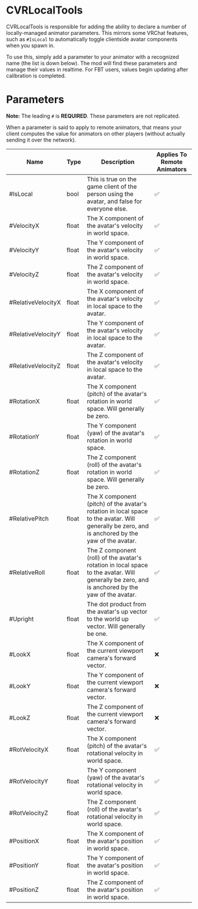 # CVRLocalTools
CVRLocalTools is responsible for adding the ability to declare a number of locally-managed animator parameters. This mirrors some VRChat features, such as `#IsLocal` to automatically toggle clientside avatar components when you spawn in.

To use this, simply add a parameter to your animator with a recognized name (the list is down below). The mod will find these parameters and manage their values in realtime. For FBT users, values begin updating after calibration is completed.

# Parameters

**Note:** The leading `#` is **REQUIRED**. These parameters are not replicated.

When a parameter is said to apply to remote animators, that means your client computes the value for animators on other players (without actually sending it over the network).

| Name               | Type  | Description                                                                                            | Applies To Remote Animators |
|--------------------|-------|--------------------------------------------------------------------------------------------------------|-----------------------------|
| #IsLocal           | bool  | This is true on the game client of the person using the avatar, and false for everyone else.           | ✅                           |
| #VelocityX         | float | The X component of the avatar's velocity in world space.                                               | ✅                           |
| #VelocityY         | float | The Y component of the avatar's velocity in world space.                                               | ✅                           |
| #VelocityZ         | float | The Z component of the avatar's velocity in world space.                                               | ✅                           |
| #RelativeVelocityX | float | The X component of the avatar's velocity in local space to the avatar.                                 | ✅                           |
| #RelativeVelocityY | float | The Y component of the avatar's velocity in local space to the avatar.                                 | ✅                           |
| #RelativeVelocityZ | float | The Z component of the avatar's velocity in local space to the avatar.                                 | ✅                           |
| #RotationX         | float | The X component (pitch) of the avatar's rotation in world space. Will generally be zero.               | ✅                           |
| #RotationY         | float | The Y component (yaw) of the avatar's rotation in world space.                                         | ✅                           |
| #RotationZ         | float | The Z component (roll) of the avatar's rotation in world space. Will generally be zero.                | ✅                           |
| #RelativePitch     | float | The X component (pitch) of the avatar's rotation in local space to the avatar. Will generally be zero, and is anchored by the yaw of the avatar. | ✅                           |
| #RelativeRoll      | float | The Z component (roll) of the avatar's rotation in local space to the avatar. Will generally be zero, and is anchored by the yaw of the avatar.  | ✅                           |
| #Upright           | float | The dot product from the avatar's up vector to the world up vector. Will generally be one.             | ✅                           |
| #LookX             | float | The X component of the current viewport camera's forward vector.                                       | ❌                           |
| #LookY             | float | The Y component of the current viewport camera's forward vector.                                       | ❌                           |
| #LookZ             | float | The Z component of the current viewport camera's forward vector.                                       | ❌                           |
| #RotVelocityX      | float | The X component (pitch) of the avatar's rotational velocity in world space.                            | ✅                           |
| #RotVelocityY      | float | The Y component (yaw) of the avatar's rotational velocity in world space.                            | ✅                           |
| #RotVelocityZ      | float | The Z component (roll) of the avatar's rotational velocity in world space.                            | ✅                           |
| #PositionX         | float | The X component of the avatar's position in world space.                                               | ✅                           |
| #PositionY         | float | The Y component of the avatar's position in world space.                                               | ✅                           |
| #PositionZ         | float | The Z component of the avatar's position in world space.                                               | ✅                           |